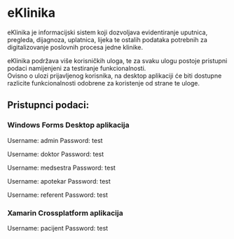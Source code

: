 # eKlinika

eKlinika je informacijski sistem koji dozvoljava evidentiranje uputnica, pregleda, dijagnoza, uplatnica, lijeka te ostalih podataka potrebnih za digitalizovanje poslovnih procesa jedne klinike.

eKlinika podržava više korisničkih uloga, te za svaku ulogu postoje pristupni podaci namijenjeni za testiranje funkcionalnosti.  
Ovisno o ulozi prijavljenog korisnika, na desktop aplikaciji će biti dostupne razlicite funkcionalnosti odobrene za koristenje od strane te uloge.

## Pristupnci podaci:

### Windows Forms Desktop aplikacija

Username: admin
Password: test

Username: doktor
Password: test

Username: medsestra
Password: test

Username: apotekar
Password: test

Username: referent
Password: test

### Xamarin Crossplatform aplikacija 

Username: pacijent
Password: test
